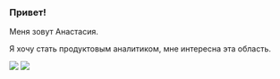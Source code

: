 ### Привет!
Меня зовут Анастасия.

Я хочу стать продуктовым аналитиком, мне интересна эта область. 

  <img src="https://img.shields.io/badge/python-3670A0?style=for-the-badge&logo=python&logoColor=ffdd54" />   <img src="https://img.shields.io/badge/github-black?style=for-the-badge&logo=github&logoColor=white" />
